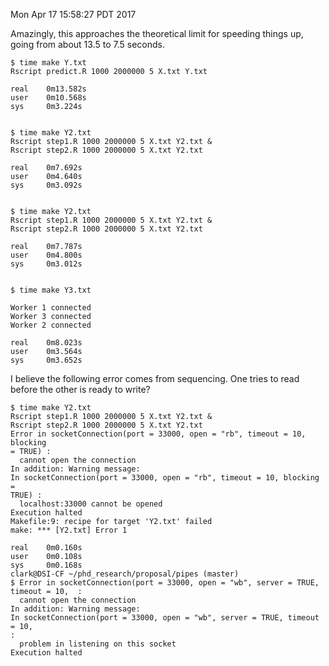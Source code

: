 Mon Apr 17 15:58:27 PDT 2017

Amazingly, this approaches the theoretical limit for speeding things up,
going from about 13.5 to 7.5 seconds.

```
$ time make Y.txt
Rscript predict.R 1000 2000000 5 X.txt Y.txt

real    0m13.582s
user    0m10.568s
sys     0m3.224s


$ time make Y2.txt
Rscript step1.R 1000 2000000 5 X.txt Y2.txt &
Rscript step2.R 1000 2000000 5 X.txt Y2.txt

real    0m7.692s
user    0m4.640s
sys     0m3.092s


$ time make Y2.txt
Rscript step1.R 1000 2000000 5 X.txt Y2.txt &
Rscript step2.R 1000 2000000 5 X.txt Y2.txt

real    0m7.787s
user    0m4.800s
sys     0m3.012s


$ time make Y3.txt

Worker 1 connected
Worker 3 connected
Worker 2 connected

real    0m8.023s
user    0m3.564s
sys     0m3.652s

```

I believe the following error comes from sequencing. One tries to read
before the other is ready to write?

```
$ time make Y2.txt
Rscript step1.R 1000 2000000 5 X.txt Y2.txt &
Rscript step2.R 1000 2000000 5 X.txt Y2.txt
Error in socketConnection(port = 33000, open = "rb", timeout = 10, blocking
= TRUE) :
  cannot open the connection
In addition: Warning message:
In socketConnection(port = 33000, open = "rb", timeout = 10, blocking =
TRUE) :
  localhost:33000 cannot be opened
Execution halted
Makefile:9: recipe for target 'Y2.txt' failed
make: *** [Y2.txt] Error 1

real    0m0.160s
user    0m0.108s
sys     0m0.168s
clark@DSI-CF ~/phd_research/proposal/pipes (master)
$ Error in socketConnection(port = 33000, open = "wb", server = TRUE,
timeout = 10,  :
  cannot open the connection
In addition: Warning message:
In socketConnection(port = 33000, open = "wb", server = TRUE, timeout = 10,
:
  problem in listening on this socket
Execution halted
```
